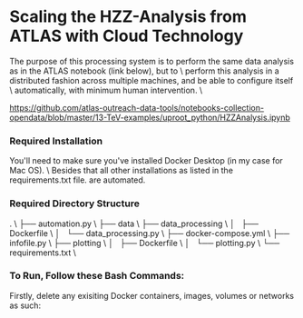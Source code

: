 # Scaling the HZZ-Analysis from ATLAS with Cloud Technology

The purpose of this processing system is to perform the same data analysis as in the ATLAS notebook (link below), but to \\
perform this analysis in a distributed fashion across multiple machines, and be able to configure itself \\
automatically, with minimum human intervention. \\

https://github.com/atlas-outreach-data-tools/notebooks-collection-opendata/blob/master/13-TeV-examples/uproot_python/HZZAnalysis.ipynb

### Required Installation

You'll need to make sure you've installed Docker Desktop (in my case for Mac OS). \\
Besides that all other installations as listed in the requirements.txt file. are automated.

### Required Directory Structure
. \\
├── automation.py \\
├── data \\
├── data_processing \\
│   ├── Dockerfile \\
│   └── data_processing.py \\
├── docker-compose.yml \\
├── infofile.py \\
├── plotting \\
│   ├── Dockerfile \\
│   └── plotting.py \\
└── requirements.txt \\

### To Run, Follow these Bash Commands:

Firstly, delete any exisiting Docker containers, images, volumes or networks as such:

